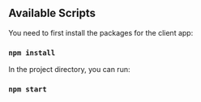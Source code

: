 ## Available Scripts

You need to first install the packages for the client app:

### `npm install`

In the project directory, you can run:

### `npm start`
